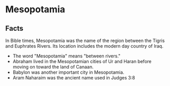 # Mesopotamia

## Facts

In Bible times, Mesopotamia was the name of the region between the Tigris and Euphrates Rivers. Its location includes the modern day country of Iraq.

* The word "Mesopotamia" means "between rivers."
* Abraham lived in the Mesopotamian cities of Ur and Haran before moving on toward the land of Canaan.
* Babylon was another important city in Mesopotamia.
* Aram Naharaim was the ancient name used in Judges 3:8